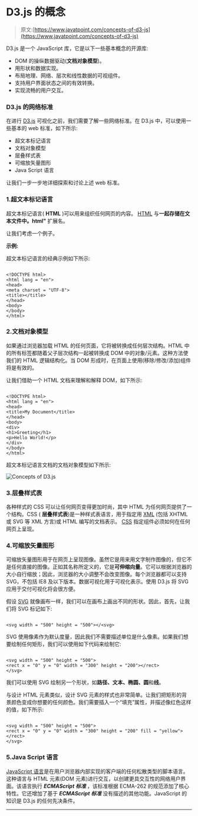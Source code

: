# D3.js 的概念

> 原文:[https://www.javatpoint.com/concepts-of-d3-js](https://www.javatpoint.com/concepts-of-d3-js)

D3.js 是一个 JavaScript 库，它是以下一些基本概念的开源库:

*   DOM 的操纵数据驱动(**文档对象模型**)。
*   用形状和数据实现。
*   布局地理、网络、层次和线性数据的可视组件。
*   支持用户界面状态之间的有效转换。
*   实现流畅的用户交互。

### D3.js 的网络标准

在进行 [D3.js](d3-js) 可视化之前，我们需要了解一些网络标准。在 D3.js 中，可以使用一些基本的 web 标准，如下所示:

*   超文本标记语言
*   文档对象模型
*   层叠样式表
*   可缩放矢量图形
*   Java Script 语言

让我们一步一步地详细探索和讨论上述 web 标准。

### 1.超文本标记语言

超文本标记语言( **HTML** )可以用来组织任何网页的内容。 [HTML](https://www.javatpoint.com/html-tutorial) 与**一起存储在文本文件中。html"** 扩展名。

让我们考虑一个例子。

**示例:**

超文本标记语言的经典示例如下所示:

```

<!DOCTYPE html>
<html lang = "en">
<head>
<meta charset = "UTF-8">
<title></title>
</head>
<body>
</body>
</html>

```

### 2.文档对象模型

如果通过浏览器加载 HTML 的任何页面，它将被转换成任何层次结构。HTML 中的所有标签都随着父子层次结构一起被转换成 DOM 中的对象/元素。这种方法使我们的 HTML 逻辑结构化。当 DOM 形成时，在页面上使用(移除/修改/添加)组件将是有效的。

让我们借助一个 HTML 文档来理解和解释 DOM，如下所示:

```

<!DOCTYPE html>
<html lang = "en">
<head>
<title>My Document</title>
</head>
<body>
<div>
<h1>Greeting</h1>
<p>Hello World!</p>
</div>
</body>
</html>

```

超文本标记语言文档的文档对象模型如下所示:

![Concepts of D3.js](../Images/5ca4003b35c350c9605adf8ff483ee5d.png)

### 3.层叠样式表

各种样式的 CSS 可以让任何网页变得更加时尚，其中 HTML 为任何网页提供了一个结构。CSS ( **层叠样式表**)是一种样式表语言，用于指定用 [XML](https://www.javatpoint.com/xml-tutorial) (包括 XHTML 或 SVG 等 XML 方言)或 HTML 编写的文档表示。 [CSS](https://www.javatpoint.com/css-tutorial) 指定组件必须如何在任何网页上呈现。

### 4.可缩放矢量图形

可缩放矢量图形用于在网页上呈现图像。虽然它是用来用文字制作图像的，但它不是任何直接的图像。正如其名称所定义的，它是**可伸缩向量**。它可以根据浏览器的大小自行缩放；因此，浏览器的大小调整不会改变图像。每个浏览器都可以支持 SVG，不包括 IE8 及以下版本。数据可视化用于可视化表示。使用 D3.js 将 SVG 应用于交付可视化将会很方便。

假设 [SVG](https://www.javatpoint.com/svg-tutorial) 就像画布一样，我们可以在画布上画出不同的形状。因此，首先，让我们将 SVG 标记如下:

```

<svg width = "500" height = "500"></<svg>

```

SVG 使用像素作为默认度量，因此我们不需要描述单位是什么像素。如果我们想要绘制任何矩形，我们可以使用如下代码来绘制它:

```

<svg width = "500" height = "500">
<rect x = "0" y = "0" width = "300" height = "200"></rect>
</svg>

```

我们可以使用 SVG 绘制另一个形状，如**路径、文本、椭圆、圆**和**线**。

与设计 HTML 元素类似，设计 SVG 元素的样式也非常简单。让我们把矩形的背景颜色变成你想要的任何颜色。我们需要插入一个“填充”属性，并描述像红色这样的值，如下所示:

```

<svg width = "500" height = "500">
<rect x = "0" y = "0" width = "300" height = "200" fill = "yellow"></rect>
</svg>

```

### 5.Java Script 语言

[JavaScript 语言](https://www.javatpoint.com/javascript-tutorial)是在用户浏览器内部实现的客户端的任何松散类型的脚本语言。这种语言与 HTML 元素(DOM 元素)进行交互，以创建更具交互性的网络用户界面。该语言执行 ***ECMAScript 标准*** ，该标准根据 ECMA-262 的规范添加了核心特性。它还增加了基于 ***ECMAScript 标准*** 没有描述的其他功能。JavaScript 的知识是 D3.js 的任何先决条件。

* * *